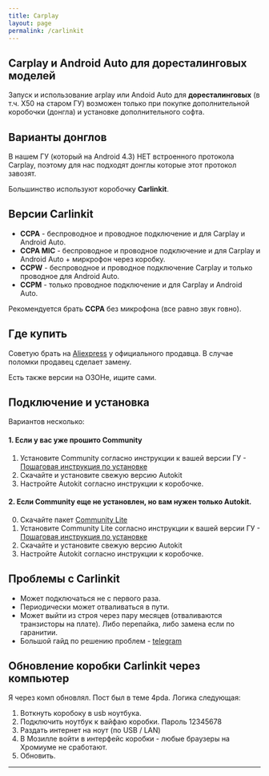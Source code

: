 ```yaml
---
title: Carplay
layout: page
permalink: /carlinkit
---
```


## Carplay и Android Auto для доресталинговых моделей

Запуск и использование arplay или Andoid Auto для **доресталинговых** (в т.ч. X50 на старом ГУ) возможен только при покупке дополнительной коробочки (донгла) и установке дополнительного софта.

## Варианты донглов

В нашем ГУ (который на Android 4.3) НЕТ встроенного протокола Сarplay, поэтому для нас подходят донглы которые этот протокол завозят.

Большинство используют коробочку **Carlinkit**.

## Версии Carlinkit

 - **CCPA** - беспроводное и проводное подключение и для Carplay и Android Auto.
  - **CCPA MIC** - беспроводное и проводное подключение и для Carplay и Android Auto + миркрофон через коробку.
 - **CCPW** - беспроводное и проводное подключение Carplay и только проводное для Android Auto.
 - **CCPM** - только проводное подключение и для Carplay и Android Auto.

 Рекомендуется брать **CCPA** без микрофона (все равно звук говно).

## Где купить

Советую брать на [Aliexpress](https://aliexpress.ru/item/1005001758378766.html?spm=a2g2w.orderdetail.0.0.77304aa65eAMkU&sku_id=12000018358241121) у официального продавца. В случае поломки продавец сделает замену.

Есть также версии на ОЗОНе, ищите сами.

## Подключение и установка

Вариантов несколько:

#### 1. Если у вас уже прошито Community
1. Установите Community согласно инструкции к вашей версии ГУ - [Пошаговая инструкция по установке](/pages/community.md#пошаговая-инструкция-по-установке)
2. Скачайте и установите свежую версию Autokit
3. Настройте Autokit согласно инструкции к коробочке.

#### 2. Если Community еще не установлен, но вам нужен только Autokit.

0. Скачайте пакет [Community Lite](/pages/community#облегченные-версии-community)
1. Установите Community Lite согласно инструкции к вашей версии ГУ - [Пошаговая инструкция по установке](/pages/community#пошаговая-инструкция-по-установке)
2. Скачайте и установите свежую версию Autokit
3. Настройте Autokit согласно инструкции к коробочке.


## Проблемы с Carlinkit 
- Может подключаться не с первого раза. 
- Периодически может отваливаться в пути.
- Может выйти из строя через пару месяцев (отваливаются транзисторы на плате). Либо перепайка, либо замена если по гаранитии.
- Большой гайд по решению проблем - [telegram](https://t.me/CoolRay_Android_Develop/70989/181714)

## Обновление коробки Carlinkit через компьютер

Я через комп обновлял. Пост был в теме 4pda. 
Логика следующая:

1. Воткнуть коробоку в usb ноутбука.
2. Подключить ноутбук к вайфаю коробки. Пароль 12345678
3. Раздать интернет на ноут (по USB / LAN)
4. В Мозилле войти в интерфейс коробки - любые браузеры на Хромиуме не сработают.
5. Обновить.

------


